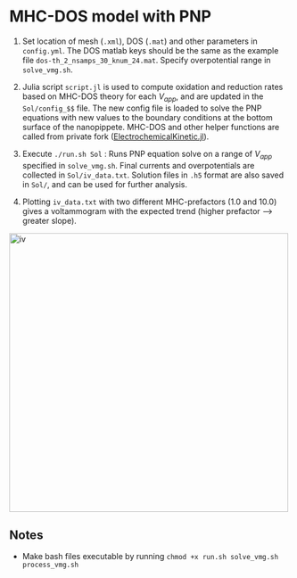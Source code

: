 # MHC-DOS model with PNP

1. Set location of mesh (`.xml`), DOS (`.mat`) and other parameters in `config.yml`. The DOS matlab keys should be the same as the example file `dos-th_2_nsamps_30_knum_24.mat`. Specify overpotential range in `solve_vmg.sh`.

2. Julia script `script.jl` is used to compute oxidation and reduction rates based on MHC-DOS theory for each $`V_{app}`$, and are updated in the `Sol/config_$$` file. The new config file is loaded to solve the PNP equations with new values to the boundary conditions at the bottom surface of the nanopippete. MHC-DOS and other helper functions are called from private fork ([ElectrochemicalKinetic.jl](https://github.com/mbabar09/ElectrochemicalKinetics/)). 

3. Execute `./run.sh Sol` : Runs PNP equation solve on a range of $`V_{app}`$ specified in `solve_vmg.sh`. Final currents and overpotentials are collected in `Sol/iv_data.txt`. Solution files in `.h5` format are also saved in `Sol/`, and can be used for further analysis.

4. Plotting `iv_data.txt` with two different MHC-prefactors ($`1.0`$ and $`10.0`$) gives a voltammogram with the expected trend (higher prefactor --> greater slope).

<img src="../../img/mhc_pref_test.png" alt="iv" width="500">

## Notes

* Make bash files executable by running `chmod +x run.sh solve_vmg.sh process_vmg.sh`